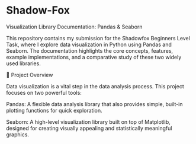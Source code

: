 # Shadow-Fox

Visualization Library Documentation: Pandas & Seaborn

This repository contains my submission for the Shadowfox Beginners Level Task, where I explore data visualization in Python using Pandas and Seaborn. The documentation highlights the core concepts, features, example implementations, and a comparative study of these two widely used libraries.

📌 Project Overview

Data visualization is a vital step in the data analysis process. This project focuses on two powerful tools:

Pandas: A flexible data analysis library that also provides simple, built-in plotting functions for quick exploration.

Seaborn: A high-level visualization library built on top of Matplotlib, designed for creating visually appealing and statistically meaningful graphics.
